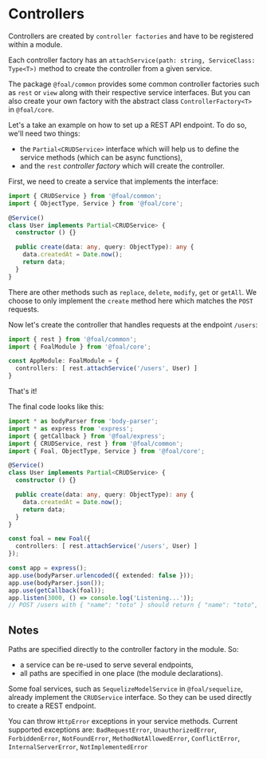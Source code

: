 # Controllers

Controllers are created by `controller factories` and have to be registered within a module.

Each controller factory has an `attachService(path: string, ServiceClass: Type<T>)` method to create the controller from a given service.

The package `@foal/common` provides some common controller factories such as `rest` or `view` along with their respective service interfaces. But you can also create your own factory with the abstract class `ControllerFactory<T>` in `@foal/core`.

Let's a take an example on how to set up a REST API endpoint. To do so, we'll need two things:
- the `Partial<CRUDService>` interface which will help us to define the service methods (which can be async functions),
- and the `rest` *controller factory* which will create the controller.

First, we need to create a service that implements the interface:
```typescript
import { CRUDService } from '@foal/common';
import { ObjectType, Service } from '@foal/core';

@Service()
class User implements Partial<CRUDService> {
  constructor () {}

  public create(data: any, query: ObjectType): any {
    data.createdAt = Date.now();
    return data;
  }
}
```

There are other methods such as `replace`, `delete`, `modify`, `get` or `getAll`. We choose to only implement the `create` method here which matches the `POST` requests.

Now let's create the controller that handles requests at the endpoint `/users`:
```typescript
import { rest } from '@foal/common';
import { FoalModule } from '@foal/core';

const AppModule: FoalModule = {
  controllers: [ rest.attachService('/users', User) ]
}
```

That's it!

The final code looks like this:
```typescript
import * as bodyParser from 'body-parser';
import * as express from 'express';
import { getCallback } from '@foal/express';
import { CRUDService, rest } from '@foal/common';
import { Foal, ObjectType, Service } from '@foal/core';

@Service()
class User implements Partial<CRUDService> {
  constructor () {}

  public create(data: any, query: ObjectType): any {
    data.createdAt = Date.now();
    return data;
  }
}

const foal = new Foal({
  controllers: [ rest.attachService('/users', User) ]
});

const app = express();
app.use(bodyParser.urlencoded({ extended: false }));
app.use(bodyParser.json());
app.use(getCallback(foal));
app.listen(3000, () => console.log('Listening...'));
// POST /users with { "name": "toto" } should return { "name": "toto", "createdAt": "..." };
```

## Notes

Paths are specified directly to the controller factory in the module. So:
- a service can be re-used to serve several endpoints,
- all paths are specified in one place (the module declarations).

Some foal services, such as `SequelizeModelService` in `@foal/sequelize`, already implement the `CRUDService` interface. So they can be used directly to create a REST endpoint.

You can throw `HttpError` exceptions in your service methods. Current supported exceptions are: `BadRequestError`, `UnauthorizedError`, `ForbiddenError`, `NotFoundError`, `MethodNotAllowedError`, `ConflictError`, `InternalServerError`, `NotImplementedError`